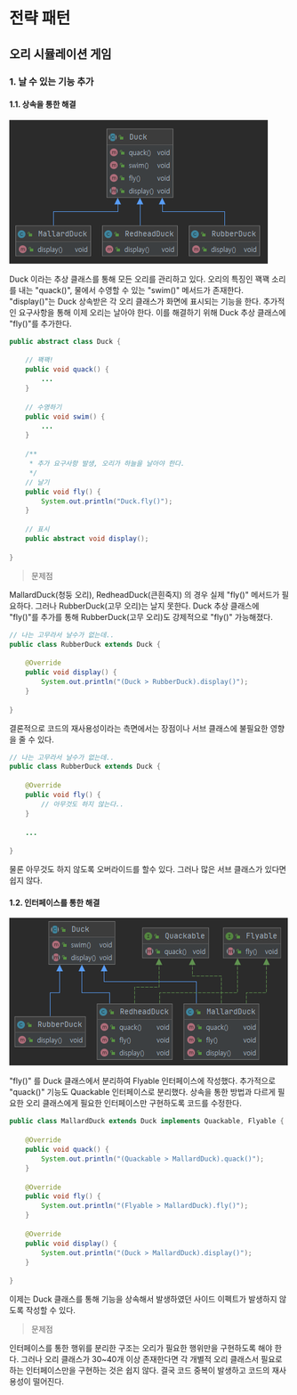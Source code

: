 # 전략 패턴

## 오리 시뮬레이션 게임

### 1. 날 수 있는 기능 추가

#### 1.1. 상속을 통한 해결

![](./img/strategy.duck.inheritance.png)

Duck 이라는 추상 클래스를 통해 모든 오리를 관리하고 있다.
오리의 특징인 꽥꽥 소리를 내는 "quack()", 물에서 수영할 수 있는 "swim()" 메서드가 존재한다.
"display()"는 Duck 상속받은 각 오리 클래스가 화면에 표시되는 기능을 한다.
추가적인 요구사항을 통해 이제 오리는 날아야 한다.
이를 해결하기 위해 Duck 추상 클래스에 "fly()"를 추가한다.

```java
public abstract class Duck {

    // 꽥꽥!
    public void quack() {
        ...
    }

    // 수영하기
    public void swim() {
        ...
    }

    /**
     * 추가 요구사항 발생, 오리가 하늘을 날아야 한다.
     */
    // 날기
    public void fly() {
        System.out.println("Duck.fly()");
    }

    // 표시
    public abstract void display();

}
```

> 문제점

MallardDuck(청둥 오리), RedheadDuck(큰흰죽지) 의 경우 실제 "fly()" 메서드가 필요하다.
그러나 RubberDuck(고무 오리)는 날지 못한다.
Duck 추상 클래스에 "fly()"를 추가를 통해 RubberDuck(고무 오리)도 강제적으로 "fly()" 가능해졌다.

```java
// 나는 고무라서 날수가 없는데..
public class RubberDuck extends Duck {

    @Override
    public void display() {
        System.out.println("(Duck > RubberDuck).display()");
    }

}
```

결론적으로 코드의 재사용성이라는 측면에서는 장점이나 서브 클래스에 불필요한 영향을 줄 수 있다.


```java
// 나는 고무라서 날수가 없는데..
public class RubberDuck extends Duck {

    @Override
    public void fly() {
        // 아무것도 하지 않는다..
    }

    ...

}
```

물론 아무것도 하지 않도록 오버라이드를 할수 있다. 그러나 많은 서브 클래스가 있다면 쉽지 않다.

#### 1.2. 인터페이스를 통한 해결

![](./img/strategy.duck.interfaces.png)

"fly()" 를 Duck 클래스에서 분리하여 Flyable 인터페이스에 작성했다.
추가적으로 "quack()" 기능도 Quackable 인터페이스로 분리했다.
상속을 통한 방법과 다르게 필요한 오리 클래스에게 필요한 인터페이스만 구현하도록 코드를 수정한다.

```java
public class MallardDuck extends Duck implements Quackable, Flyable {

    @Override
    public void quack() {
        System.out.println("(Quackable > MallardDuck).quack()");
    }

    @Override
    public void fly() {
        System.out.println("(Flyable > MallardDuck).fly()");
    }

    @Override
    public void display() {
        System.out.println("(Duck > MallardDuck).display()");
    }

}
```

이제는 Duck 클래스를 통해 기능을 상속해서 발생하였던 사이드 이펙트가 발생하지 않도록 작성할 수 있다.

> 문제점

인터페이스를 통한 행위를 분리한 구조는 오리가 필요한 행위만을 구현하도록 해야 한다.
그러나 오리 클래스가 30~40개 이상 존재한다면 각 개별적 오리 클래스서 필요로 하는 인터페이스만을 구현하는 것은 쉽지 않다.
결국 코드 중복이 발생하고 코드의 재사용성이 떨어진다.